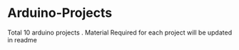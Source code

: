# Arduino-Projects

Total 10 arduino projects . Material Required for each project will be updated in readme
